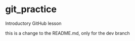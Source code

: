 # git_practice
Introductory GitHub lesson

this is a change to the README.md, only for the dev branch